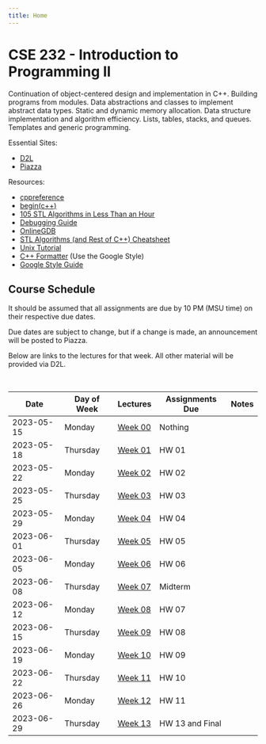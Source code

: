 ```yaml
---
title: Home
---
```


# CSE 232 - Introduction to Programming II

Continuation of object-centered design and implementation in C++. Building programs from modules. Data abstractions and classes to implement abstract data types. Static and dynamic memory allocation. Data structure implementation and algorithm efficiency. Lists, tables, stacks, and queues. Templates and generic programming.

<!-- General: -->
<!-- - [Course Schedule](#course-schedule) -->
<!-- - [Exam Policies](exam_policies.html) -->
<!-- - [Help Room Schedule](#help-room-schedule) -->
<!-- - [Syllabus](syllabus.html) -->

Essential Sites:
- [D2L](https://d2l.msu.edu/d2l/loginh/)
- [Piazza](https://piazza.com/msu/spring2023/cse232)

Resources:
- [cppreference](https://en.cppreference.com/w/)
- [begin(c++)](https://gist.github.com/johnmcfarlane/1b2d9c83e4d3f700ba61e2df4077c613)
- [105 STL Algorithms in Less Than an Hour](https://www.youtube.com/watch?v=2olsGf6JIkU)
- [Debugging Guide](debugging_guide.html)
- [OnlineGDB](https://www.onlinegdb.com/)
- [STL Algorithms (and Rest of C++) Cheatsheet](https://hackingcpp.com/cpp/cheat_sheets.html)
- [Unix Tutorial](https://www.tutorialspoint.com/unix/index.htm)
- [C++ Formatter](http://format.krzaq.cc/) (Use the Google Style)
- [Google Style Guide](https://google.github.io/styleguide/cppguide.html)

## Course Schedule

It should be assumed that all assignments are due by 10 PM (MSU time) on their respective due dates. 
<!-- Asynchronous lab assignments are due at 10 PM on Sundays.  -->
Due dates are subject to change, but if a change is made, an announcement will be posted to Piazza.

Below are links to the lectures for that week. All other material will be provided via D2L. 
<!-- Please be sure to read the lab (but not start it) prior to attending a synchronous lab section. -->


<!-- [Add to Google Calendar](https://calendar.google.com/calendar/u/0?cid=anFtcGxzdGcwczFqa2FnZDV1dWZldmxqMmNAZ3JvdXAuY2FsZW5kYXIuZ29vZ2xlLmNvbQ) -->

<!-- <div align="center">
    <p id="course-progress-header"></p>
    <span class="Progress" id="course-progress-container">
        <span class="Progress-item color-bg-success-emphasis" id="course-progress"></span>
    </span>
</div> -->

&nbsp;

<table id="course-calendar">
    <thead>
        <tr>
            <th>Date</th>
            <th>Day of Week</th>
            <th>Lectures</th>
            <th>Assignments Due</th>
            <th>Notes</th>
        </tr>
    </thead>
    <tbody>
        <tr>
            <td>2023-05-15</td>
            <td>Monday</td>
            <td><a href="https://cse232-msu.github.io/CSE232/lectures/week00.html">Week 00</a></td>
            <td>Nothing</td>
            <td></td>
        </tr>
        <tr>
            <td>2023-05-18</td>
            <td>Thursday</td>
            <td><a href="https://cse232-msu.github.io/CSE232/lectures/week01.html">Week 01</a></td>
            <td>HW 01</td>
            <td></td>
        </tr>
        <tr>
            <td>2023-05-22</td>
            <td>Monday</td>
            <td><a href="https://cse232-msu.github.io/CSE232/lectures/week02.html">Week 02</a></td>
            <td>HW 02</td>
            <td></td>
        </tr>
        <tr>
            <td>2023-05-25</td>
            <td>Thursday</td>
            <td><a href="https://cse232-msu.github.io/CSE232/lectures/week03.html">Week 03</a></td>
            <td>HW 03</td>
            <td></td>
        </tr>
        <tr>
            <td>2023-05-29</td>
            <td>Monday</td>
            <td><a href="https://cse232-msu.github.io/CSE232/lectures/week04.html">Week 04</a></td>
            <td>HW 04</td>
            <td></td>
        </tr>
        <tr>
            <td>2023-06-01</td>
            <td>Thursday</td>
            <td><a href="https://cse232-msu.github.io/CSE232/lectures/week05.html">Week 05</a></td>
            <td>HW 05</td>
            <td></td>
        </tr>
        <tr>
            <td>2023-06-05</td>
            <td>Monday</td>
            <td><a href="https://cse232-msu.github.io/CSE232/lectures/week06.html">Week 06</a></td>
            <td>HW 06</td>
            <td></td>
        </tr>
        <tr>
            <td>2023-06-08</td>
            <td>Thursday</td>
            <td><a href="https://cse232-msu.github.io/CSE232/lectures/week07.html">Week 07</a></td>
            <td>Midterm</td>
            <td></td>
        </tr>
        <tr>
            <td>2023-06-12</td>
            <td>Monday</td>
            <td><a href="https://cse232-msu.github.io/CSE232/lectures/week08.html">Week 08</a></td>
            <td>HW 07</td>
            <td></td>
        </tr>
        <tr>
            <td>2023-06-15</td>
            <td>Thursday</td>
            <td><a href="https://cse232-msu.github.io/CSE232/lectures/week09.html">Week 09</a></td>
            <td>HW 08</td>
            <td></td>
        </tr>
        <tr>
            <td>2023-06-19</td>
            <td>Monday</td>
            <td><a href="https://cse232-msu.github.io/CSE232/lectures/week10.html">Week 10</a></td>
            <td>HW 09</td>
            <td></td>
        </tr>
        <tr>
            <td>2023-06-22</td>
            <td>Thursday</td>
            <td><a href="https://cse232-msu.github.io/CSE232/lectures/week11.html">Week 11</a></td>
            <td>HW 10</td>
            <td></td>
        </tr>
        <tr>
            <td>2023-06-26</td>
            <td>Monday</td>
            <td><a href="https://cse232-msu.github.io/CSE232/lectures/week12.html">Week 12</a></td>
            <td>HW 11</td>
            <td></td>
        </tr>
        <tr>
            <td>2023-06-29</td>
            <td>Thursday</td>
            <td><a href="https://cse232-msu.github.io/CSE232/lectures/week13.html">Week 13</a></td>
            <td>HW 13 and Final</td>
            <td></td>
        </tr>
    </tbody>
</table>
<!-- From Spring
<table id="course-calendar">
    <thead>
        <tr>
            <th>Week</th>
            <th>Lectures</th>
            <th>Labs</th>
            <th>Due on Monday</th>
            <th>Due on Thursday</th>
            <th>Notes</th>
        </tr>
    </thead>
    <tbody>
        <tr>
            <td>2023-01-09</td>
            <td><a href="https://cse232-msu.github.io/CSE232/lectures/week00.html">Week 00</a></td>
            <td>Lab 01</td>
            <td>No Homework</td>
            <td>No Homework</td>
            <td></td>
        </tr>
        <tr>
            <td>2023-01-16</td>
            <td><a href="https://cse232-msu.github.io/CSE232/lectures/week01.html">Week 01</a></td>
            <td>Lab 02</td>
            <td>Homework 00 (not worth any points)</td>
            <td>Homework 01</td>
            <td></td>
        </tr>
        <tr>
            <td>2023-01-23</td>
            <td><a href="https://cse232-msu.github.io/CSE232/lectures/week02.html">Week 02</a></td>
            <td>Lab 03</td>
            <td>Homework 02</td>
            <td>Homework 03</td>
            <td></td>
        </tr>
        <tr>
            <td>2023-01-30</td>
            <td><a href="https://cse232-msu.github.io/CSE232/lectures/week03.html">Week 03</a></td>
            <td>Lab 04</td>
            <td>Homework 04</td>
            <td>Homework 05</td>
            <td></td>
        </tr>
        <tr>
            <td>2023-02-06</td>
            <td><a href="https://cse232-msu.github.io/CSE232/lectures/week04.html">Week 04</a></td>
            <td>Lab 05</td>
            <td>Homework 06</td>
            <td>Homework 07</td>
            <td></td>
        </tr>
        <tr>
            <td>2023-02-13</td>
            <td><a href="https://cse232-msu.github.io/CSE232/lectures/week05.html">Week 05 (Postponed)</a></td>
            <td>Lab 06 (Postponed)</td>
            <td>Homework 08 (Postponed)</td>
            <td>Homework 09 (Postponed)</td>
            <td></td>
        </tr>
        <tr>
            <td>2023-02-20</td>
            <td><a href="https://cse232-msu.github.io/CSE232/lectures/week05.html">Week 05 (Revised Offering)</a></td>
            <td>Lab 06 (Revised Due Date)</td>
	    <td>Homework 08 (Revised Due Date)</td>
            <td>Homework 09 (Revised Due Date)</td>
            <td></td>
        </tr>
        <tr>
            <td>2023-02-27</td>
            <td><a href="https://cse232-msu.github.io/CSE232/lectures/week06.html">Week 06</a></td>
            <td>Lab 07</td>
	    <td>Homework 10</td>
            <td>Project 1 (Revised Due Date)</td>
            <td></td>
        </tr>
        <tr>
            <td>2023-03-06</td>
            <td>No Lectures</td>
            <td>No Labs</td>
            <td>No Homework</td>
            <td>No Homework</td>
            <td>Spring Break</td>
        </tr>
        <tr>
            <td>2023-03-13</td>
            <td><a href="https://cse232-msu.github.io/CSE232/lectures/week07.html">Week 07</a></td>
	    <td>Lab 08</td>
            <td>Homework 11</td>
            <td>No Homework</td>
            <td><a href="https://cse232-msu.github.io/CSE232/exam_policies.html">Midterm Exam</a></td>
        </tr>
        <tr>
            <td>2023-03-20</td>
            <td><a href="https://cse232-msu.github.io/CSE232/lectures/week08.html">Week 08</a></td>
            <td>Lab 09</td>
            <td>Homework 12</td>
            <td>Homework 13</td>
            <td></td>
        </tr>
        <tr>
            <td>2023-03-27</td>
            <td><a href="https://cse232-msu.github.io/CSE232/lectures/week09.html">Week 09</a></td>
            <td>Lab 10</td>
            <td>Homework 14</td>
            <td>Homework 15</td>
            <td></td>
        </tr>
        <tr>
            <td>2023-04-03</td>
            <td><a href="https://cse232-msu.github.io/CSE232/lectures/week10.html">Week 10</a></td>
            <td>Lab 11</td>
            <td>Homework 16</td>
            <td>Project 02 Due</td>
            <td></td>      
        </tr>
        <tr>
            <td>2023-04-10</td>
            <td><a href="https://cse232-msu.github.io/CSE232/lectures/week11.html">Week 11</a></td>
            <td>Lab 12</td>
            <td>Homework 17</td>
            <td>Homework 18</td>
            <td></td>  
        </tr>
        <tr>
            <td>2023-04-17</td>
            <td><a href="https://cse232-msu.github.io/CSE232/lectures/week12.html">Week 12</a></td>
            <td>Lab 13</td>
            <td>Homework 19</td>
            <td>Homework 20</td>
            <td></td>
        </tr>
	<tr>
            <td>2023-04-24</td>
            <td><a href="https://cse232-msu.github.io/CSE232/lectures/week13.html">Week 13</a></td>
            <td>Lab Practical Exam</td>
            <td>Homework 21</td>
            <td>Project 03 Due</td>
            <td>Synchronous Lab Practical Exam: Details to be provided. </td>
        </tr>
        <tr>
            <td>2022-05-01 Finals Week</td>
            <td><a href="https://cse232-msu.github.io/CSE232/lectures/week14.html">Week 14 (optional content)</a></td>
            <td></td>
            <td></td>
            <td></td>
            <td>Final Exam: Details to be provided.</td>
        </tr>
    </tbody>
</table>

-->

## Help Room Schedule

Help Room is conducted through Zoom. You can find the link to the meeting and the times on Piazza. Help Room will begin on 2025-05-16 (Tuesday).

Please be aware that you may not receive the attention you desire if you attend help room very near an assignment deadline. So please consider attending help room prior to the day an assignment is due as there will be less demand. 

Please direct any and all written communication to Piazza (you can post anonymously if that's something you'd prefer). Emails may not be responded to.

If you would like a one-on-one meeting with an instructor, please make a private Piazza post detailing your request and availability.
